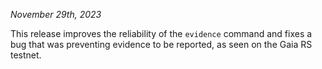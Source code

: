 *November 29th, 2023*

This release improves the reliability of the `evidence` command and 
fixes a bug that was preventing evidence to be reported,
as seen on the Gaia RS testnet.
